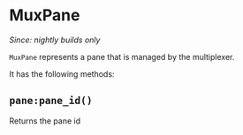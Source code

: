 # MuxPane

*Since: nightly builds only*

`MuxPane` represents a pane that is managed by the multiplexer.

It has the following methods:

## `pane:pane_id()`

Returns the pane id


